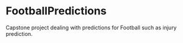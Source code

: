 # FootballPredictions
Capstone project dealing with predictions for Football such as injury prediction.
